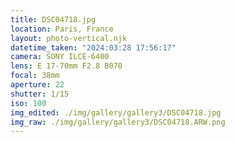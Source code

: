 ```yaml
---
title: DSC04718.jpg
location: Paris, France
layout: photo-vertical.njk
datetime_taken: "2024:03:28 17:56:17"
camera: SONY ILCE-6400
lens: E 17-70mm F2.8 B070
focal: 38mm
aperture: 22
shutter: 1/15
iso: 100
img_edited: ./img/gallery/gallery3/DSC04718.jpg
img_raw: ./img/gallery/gallery3/DSC04718.ARW.png
---
```

